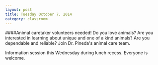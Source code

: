 ```yaml
---
layout: post  
title: Tuesday October 7, 2014
category: classroom
--- 
```

####Animal caretaker volunteers needed!
Do you love animals? Are you interested in learning about unique and one of a kind animals? Are you dependable and reliable? Join Dr. Pineda's animal care team. 

Information session this Wednesday during lunch recess. Everyone is welcome. 
